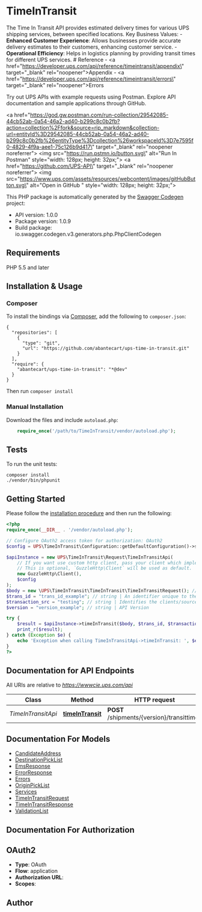 # TimeInTransit
The Time In Transit API provides estimated delivery times for various UPS shipping services, between specified locations.  Key Business Values: - **Enhanced Customer Experience**: Allows businesses provide accurate delivery estimates to their customers, enhancing customer service. - **Operational Efficiency**: Helps in logistics planning by providing transit times for different UPS services.  # Reference - <a href=\"https://developer.ups.com/api/reference/timeintransit/appendix\" target=\"_blank\" rel=\"noopener\">Appendix</a> - <a href=\"https://developer.ups.com/api/reference/timeintransit/errors\" target=\"_blank\" rel=\"noopener\">Errors</a>  <br/><p>Try out UPS APIs with example requests using Postman. Explore API documentation and sample applications through GitHub.</p>  <a href=\"https://god.gw.postman.com/run-collection/29542085-44cb52ab-0a54-46a2-ad40-b299c8c0b2fb?action=collection%2Ffork&source=rip_markdown&collection-url=entityId%3D29542085-44cb52ab-0a54-46a2-ad40-b299c8c0b2fb%26entityType%3Dcollection%26workspaceId%3D7e7595f0-4829-4f9a-aee1-75c126b9d417\" target=\"_blank\" rel=\"noopener noreferrer\">   <img src=\"https://run.pstmn.io/button.svg\" alt=\"Run In Postman\" style=\"width: 128px; height: 32px;\"></a> <a href=\"https://github.com/UPS-API\" target=\"_blank\" rel=\"noopener noreferrer\">   <img src=\"https://www.ups.com/assets/resources/webcontent/images/gitHubButton.svg\" alt=\"Open in GitHub \" style=\"width: 128px; height: 32px;\"> </a>

This PHP package is automatically generated by the [Swagger Codegen](https://github.com/swagger-api/swagger-codegen) project:

- API version: 1.0.0
- Package version: 1.0.9
- Build package: io.swagger.codegen.v3.generators.php.PhpClientCodegen

## Requirements

PHP 5.5 and later

## Installation & Usage
### Composer

To install the bindings via [Composer](http://getcomposer.org/), add the following to `composer.json`:

```
{
  "repositories": [
    {
      "type": "git",
      "url": "https://github.com/abantecart/ups-time-in-transit.git"
    }
  ],
  "require": {
    "abantecart/ups-time-in-transit": "*@dev"
  }
}
```

Then run `composer install`

### Manual Installation

Download the files and include `autoload.php`:

```php
    require_once('/path/to/TimeInTransit/vendor/autoload.php');
```

## Tests

To run the unit tests:

```
composer install
./vendor/bin/phpunit
```

## Getting Started

Please follow the [installation procedure](#installation--usage) and then run the following:

```php
<?php
require_once(__DIR__ . '/vendor/autoload.php');

// Configure OAuth2 access token for authorization: OAuth2
$config = UPS\TimeInTransit\Configuration::getDefaultConfiguration()->setAccessToken('YOUR_ACCESS_TOKEN');

$apiInstance = new UPS\TimeInTransit\Request\TimeInTransitApi(
    // If you want use custom http client, pass your client which implements `GuzzleHttp\ClientInterface`.
    // This is optional, `GuzzleHttp\Client` will be used as default.
    new GuzzleHttp\Client(),
    $config
);
$body = new \UPS\TimeInTransit\TimeInTransit\TimeInTransitRequest(); // \UPS\TimeInTransit\TimeInTransit\TimeInTransitRequest | Generate sample code for popular API requests by selecting an example below. To view a full sample request and response, first click \"Authorize\" and enter your application credentials, then populate the required parameters above and click \"Try it out\".
$trans_id = "trans_id_example"; // string | An identifier unique to the request. Length 32
$transaction_src = "testing"; // string | Identifies the clients/source application that is calling.  Length 512
$version = "version_example"; // string | API Version

try {
    $result = $apiInstance->timeInTransit($body, $trans_id, $transaction_src, $version);
    print_r($result);
} catch (Exception $e) {
    echo 'Exception when calling TimeInTransitApi->timeInTransit: ', $e->getMessage(), PHP_EOL;
}
?>
```

## Documentation for API Endpoints

All URIs are relative to *https://wwwcie.ups.com/api*

Class | Method | HTTP request | Description
------------ | ------------- | ------------- | -------------
*TimeInTransitApi* | [**timeInTransit**](docs/Api/TimeInTransitApi.md#timeintransit) | **POST** /shipments/{version}/transittimes | TimeInTransit

## Documentation For Models

 - [CandidateAddress](docs/Model/CandidateAddress.md)
 - [DestinationPickList](docs/Model/DestinationPickList.md)
 - [EmsResponse](docs/Model/EmsResponse.md)
 - [ErrorResponse](docs/Model/ErrorResponse.md)
 - [Errors](docs/Model/Errors.md)
 - [OriginPickList](docs/Model/OriginPickList.md)
 - [Services](docs/Model/Services.md)
 - [TimeInTransitRequest](docs/Model/TimeInTransitRequest.md)
 - [TimeInTransitResponse](docs/Model/TimeInTransitResponse.md)
 - [ValidationList](docs/Model/ValidationList.md)

## Documentation For Authorization


## OAuth2

- **Type**: OAuth
- **Flow**: application
- **Authorization URL**: 
- **Scopes**: 


## Author



